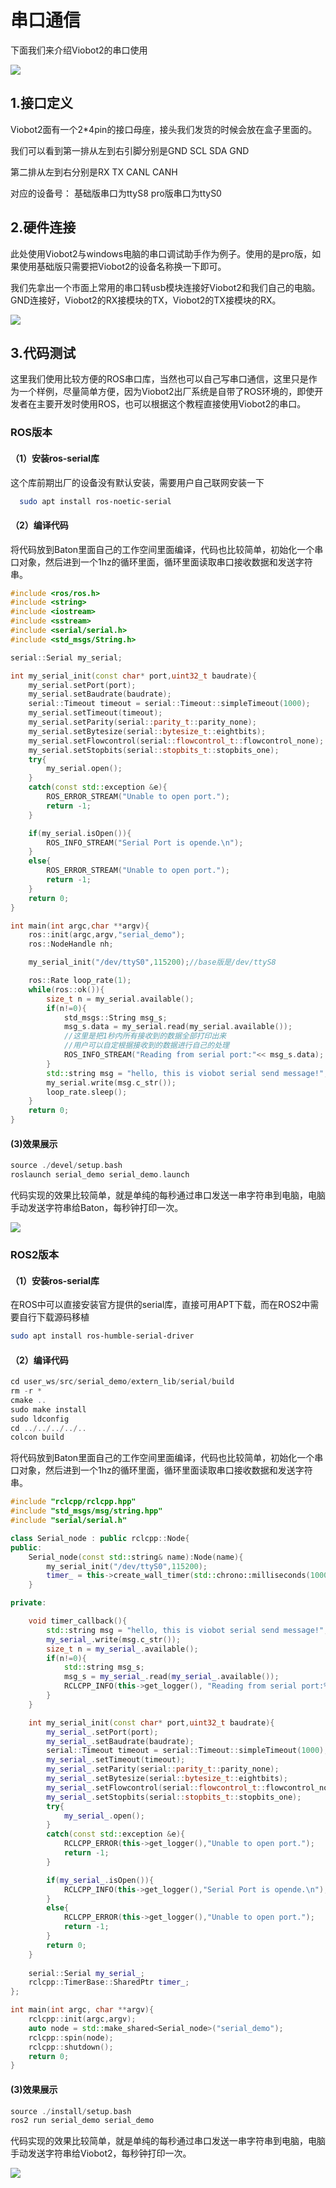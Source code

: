 # 串口通信

下面我们来介绍Viobot2的串口使用

![](image/image_aL3scoT5dR.png)

## 1.接口定义

Viobot2面有一个2\*4pin的接口母座，接头我们发货的时候会放在盒子里面的。

我们可以看到第一排从左到右引脚分别是GND SCL SDA GND

第二排从左到右分别是RX TX CANL CANH

对应的设备号： 基础版串口为ttyS8  pro版串口为ttyS0

## 2.硬件连接

此处使用Viobot2与windows电脑的串口调试助手作为例子。使用的是pro版，如果使用基础版只需要把Viobot2的设备名称换一下即可。

我们先拿出一个市面上常用的串口转usb模块连接好Viobot2和我们自己的电脑。GND连接好，Viobot2的RX接模块的TX，Viobot2的TX接模块的RX。

![](image/image_mAj167HaFi.png)

## 3.代码测试

这里我们使用比较方便的ROS串口库，当然也可以自己写串口通信，这里只是作为一个样例，尽量简单方便，因为Viobot2出厂系统是自带了ROS环境的，即使开发者在主要开发时使用ROS，也可以根据这个教程直接使用Viobot2的串口。

### ROS版本

#### （1）安装ros-serial库

&#x20; 这个库前期出厂的设备没有默认安装，需要用户自己联网安装一下

```bash
  sudo apt install ros-noetic-serial
```

#### （2）编译代码

将代码放到Baton里面自己的工作空间里面编译，代码也比较简单，初始化一个串口对象，然后进到一个1hz的循环里面，循环里面读取串口接收数据和发送字符串。

```c++
#include <ros/ros.h>
#include <string>
#include <iostream>
#include <sstream>
#include <serial/serial.h>
#include <std_msgs/String.h>

serial::Serial my_serial;

int my_serial_init(const char* port,uint32_t baudrate){
    my_serial.setPort(port);
    my_serial.setBaudrate(baudrate);
    serial::Timeout timeout = serial::Timeout::simpleTimeout(1000);
    my_serial.setTimeout(timeout);
    my_serial.setParity(serial::parity_t::parity_none);
    my_serial.setBytesize(serial::bytesize_t::eightbits);
    my_serial.setFlowcontrol(serial::flowcontrol_t::flowcontrol_none);
    my_serial.setStopbits(serial::stopbits_t::stopbits_one);
    try{
        my_serial.open();
    }
    catch(const std::exception &e){
        ROS_ERROR_STREAM("Unable to open port.");
        return -1;
    }

    if(my_serial.isOpen()){
        ROS_INFO_STREAM("Serial Port is opende.\n");
    }
    else{
        ROS_ERROR_STREAM("Unable to open port.");
        return -1;
    }
    return 0;
}

int main(int argc,char **argv){
    ros::init(argc,argv,"serial_demo");
    ros::NodeHandle nh;

    my_serial_init("/dev/ttyS0",115200);//base版是/dev/ttyS8

    ros::Rate loop_rate(1);
    while(ros::ok()){
        size_t n = my_serial.available();
        if(n!=0){
            std_msgs::String msg_s;
            msg_s.data = my_serial.read(my_serial.available());
            //这里是把1秒内所有接收到的数据全部打印出来
            //用户可以自定根据接收到的数据进行自己的处理
            ROS_INFO_STREAM("Reading from serial port:"<< msg_s.data);
        }
        std::string msg = "hello, this is viobot serial send message!"; 
        my_serial.write(msg.c_str());
        loop_rate.sleep();
    }
    return 0;
}

```

#### (3)效果展示

```c++
source ./devel/setup.bash
roslaunch serial_demo serial_demo.launch 
```

代码实现的效果比较简单，就是单纯的每秒通过串口发送一串字符串到电脑，电脑手动发送字符串给Baton，每秒钟打印一次。

![](image/image_-H8IqcGeJs.png)

### ROS2版本

#### （1）安装ros-serial库

在ROS中可以直接安装官方提供的serial库，直接可用APT下载，而在ROS2中需要自行下载源码移植

```bash
sudo apt install ros-humble-serial-driver

```

#### （2）编译代码

```c++
cd user_ws/src/serial_demo/extern_lib/serial/build
rm -r *
cmake ..
sudo make install
sudo ldconfig
cd ../../../../..
colcon build

```

将代码放到Baton里面自己的工作空间里面编译，代码也比较简单，初始化一个串口对象，然后进到一个1hz的循环里面，循环里面读取串口接收数据和发送字符串。

```c++
#include "rclcpp/rclcpp.hpp"
#include "std_msgs/msg/string.hpp"
#include "serial/serial.h"

class Serial_node : public rclcpp::Node{
public:
    Serial_node(const std::string& name):Node(name){
        my_serial_init("/dev/ttyS0",115200);
        timer_ = this->create_wall_timer(std::chrono::milliseconds(1000), std::bind(&Serial_node::timer_callback, this));
    }

private:

    void timer_callback(){
        std::string msg = "hello, this is viobot serial send message!"; 
        my_serial_.write(msg.c_str());
        size_t n = my_serial_.available();
        if(n!=0){
            std::string msg_s;
            msg_s = my_serial_.read(my_serial_.available());
            RCLCPP_INFO(this->get_logger(), "Reading from serial port:%s", msg_s.c_str());
        }
    }

    int my_serial_init(const char* port,uint32_t baudrate){
        my_serial_.setPort(port);
        my_serial_.setBaudrate(baudrate);
        serial::Timeout timeout = serial::Timeout::simpleTimeout(1000);
        my_serial_.setTimeout(timeout);
        my_serial_.setParity(serial::parity_t::parity_none);
        my_serial_.setBytesize(serial::bytesize_t::eightbits);
        my_serial_.setFlowcontrol(serial::flowcontrol_t::flowcontrol_none);
        my_serial_.setStopbits(serial::stopbits_t::stopbits_one);
        try{
            my_serial_.open();
        }
        catch(const std::exception &e){
            RCLCPP_ERROR(this->get_logger(),"Unable to open port.");
            return -1;
        }

        if(my_serial_.isOpen()){
            RCLCPP_INFO(this->get_logger(),"Serial Port is opende.\n");
        }
        else{
            RCLCPP_ERROR(this->get_logger(),"Unable to open port.");
            return -1;
        }
        return 0;
    }
    
    serial::Serial my_serial_;
    rclcpp::TimerBase::SharedPtr timer_;
};

int main(int argc, char **argv){
    rclcpp::init(argc,argv);
    auto node = std::make_shared<Serial_node>("serial_demo");
    rclcpp::spin(node);
    rclcpp::shutdown();
    return 0;
}

```

#### (3)效果展示

```c++
source ./install/setup.bash
ros2 run serial_demo serial_demo 
```

代码实现的效果比较简单，就是单纯的每秒通过串口发送一串字符串到电脑，电脑手动发送字符串给Viobot2，每秒钟打印一次。

![](image/image_-H8IqcGeJs.png)
